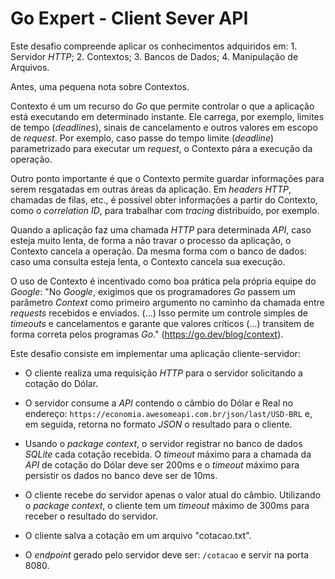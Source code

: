 # Go Expert - Client Sever API

Este desafio compreende aplicar os conhecimentos adquiridos em: 1. Servidor _HTTP_; 2. Contextos; 3. Bancos de Dados; 4. Manipulação de Arquivos.

Antes, uma pequena nota sobre Contextos.

Contexto é um um recurso do _Go_ que permite controlar o que a aplicação está executando em determinado instante. Ele carrega, por exemplo, limites de tempo (_deadlines_), sinais de cancelamento e outros valores em escopo de _request_. Por exemplo, caso passe do tempo limite (_deadline_) parametrizado para executar um _request_, o Contexto pára a execução da operação.

Outro ponto importante é que o Contexto permite guardar informações para serem resgatadas em outras áreas da aplicação. Em _headers_ _HTTP_, chamadas de filas, etc., é possível obter informações a partir do Contexto, como o _correlation ID_, para trabalhar com _tracing_ distribuído, por exemplo.

Quando a aplicação faz uma chamada _HTTP_ para determinada _API_, caso esteja muito lenta, de forma a não travar o processo da aplicação, o Contexto cancela a operação. Da mesma forma com o banco de dados: caso uma consulta esteja lenta, o Contexto cancela sua execução.

O uso de Contexto é incentivado como boa prática pela própria equipe do _Google_: "No _Google_, exigimos que os programadores _Go_ passem um parâmetro _Context_ como primeiro argumento no caminho da chamada entre _requests_ recebidos e enviados. (...) Isso permite um controle simples de _timeouts_ e cancelamentos e garante que valores críticos (...) transitem de forma correta pelos programas _Go_." (https://go.dev/blog/context).

Este desafio consiste em implementar uma aplicação cliente-servidor:

- O cliente realiza uma requisição _HTTP_ para o servidor solicitando a cotação do Dólar.

- O servidor consume a _API_ contendo o câmbio do Dólar e Real no endereço: `https://economia.awesomeapi.com.br/json/last/USD-BRL` e, em seguida, retorna no formato _JSON_ o resultado para o cliente.

- Usando o _package context_, o servidor registrar no banco de dados _SQLite_ cada cotação recebida. O _timeout_ máximo para a chamada da _API_ de cotação do Dólar deve ser 200ms e o _timeout_ máximo para persistir os dados no banco deve ser de 10ms.

- O cliente recebe do servidor apenas o valor atual do câmbio. Utilizando o _package context_, o cliente tem um _timeout_ máximo de 300ms para receber o resultado do servidor.

- O cliente salva a cotação em um arquivo "cotacao.txt".

- O _endpoint_ gerado pelo servidor deve ser: `/cotacao` e servir na porta 8080.
